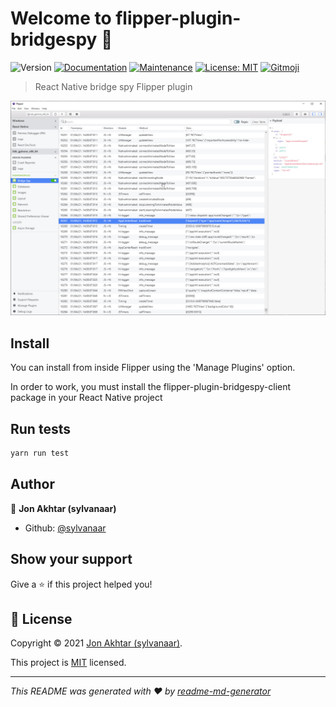 # Welcome to flipper-plugin-bridgespy 👋

![Version](https://img.shields.io/npm/v/flipper-plugin-bridgespy)
[![Documentation](https://img.shields.io/badge/documentation-yes-brightgreen.svg)](https://github.com/sylvanaar/flipper-plugin-bridgespy#readme)
[![Maintenance](https://img.shields.io/badge/Maintained%3F-yes-green.svg)](https://github.com/sylvanaar/flipper-plugin-bridgespy/graphs/commit-activity)
[![License: MIT](https://img.shields.io/github/license/sylvanaar/flipper-plugin-bridgespy)](https://github.com/sylvanaar/flipper-plugin-bridgespy/blob/master/LICENSE)
[![Gitmoji](https://img.shields.io/badge/gitmoji-%20😜%20😍-FFDD67.svg?style=flat-square)](https://gitmoji.dev)

> React Native bridge spy Flipper plugin

![Screen image of the plugin's output](./screenshot.jpg)

## Install

You can install from inside Flipper using the 'Manage Plugins' option.

In order to work, you must install the flipper-plugin-bridgespy-client package in your React Native project

## Run tests

```sh
yarn run test
```

## Author

👤 **Jon Akhtar (sylvanaar)**

-   Github: [@sylvanaar](https://github.com/sylvanaar)

## Show your support

Give a ⭐️ if this project helped you!

## 📝 License

Copyright © 2021 [Jon Akhtar (sylvanaar)](https://github.com/sylvanaar).

This project is [MIT](https://github.com/sylvanaar/flipper-plugin-bridgespy/blob/master/LICENSE) licensed.

* * *

_This README was generated with ❤️ by [readme-md-generator](https://github.com/kefranabg/readme-md-generator)_
